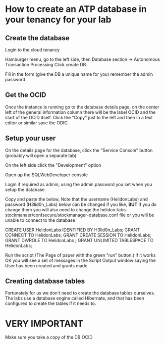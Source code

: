 # How to create an ATP database in your tenancy for your lab

## Create the database

Login to the cloud tenancy

Hamburger menu, go to the left side, then Database section -> Autonomous Transaction Processing 
Click create DB

Fill in the form (give the DB a unique name for you) remember the admin password

## Get the OCID

Once the instance is running go to the database details page, on the center left of the general information column there will be the label OCID and the start of the OCID itself. Click the "Copy" just to the left and then in a text editor or similar save the ODIC.

## Setup your user

On the details page for the database, click the "Service Console" button (probably will open a separate tab)

On the left side click the "Development" option

Open up the SQLWebDeveloper console

Login if required as admin, using the admin password you set when you setup the database

Copy and paste the below, Note that the username (HelidonLabs) and password (H3lid0n_Labs) below can be changed if you like, **BUT** if you do change them you will also need to change the helidon-labs-stockmanaer/confsecure/stockmanager-database.conf file  or you will be unable to connect to the database

CREATE USER HelidonLabs IDENTIFIED BY H3lid0n_Labs;
GRANT CONNECT TO HelidonLabs;
GRANT CREATE SESSION TO HelidonLabs;
GRANT DWROLE TO HelidonLabs ;
GRANT UNLIMITED TABLESPACE TO HelidonLabs;

Run the script (The Page of paper with the green "run" button.) if it works OK you will see a set of messages in the Script Output window saying the User has been created and grants made.

## Creating database tables
Fortunately for us we don't need to create the database tables ourselves. The labs use a database engine called Hibernate, and that has been configured to create the tables if it needs to.

# **VERY IMPORTANT**
Make sure you take a copy of the DB OCID